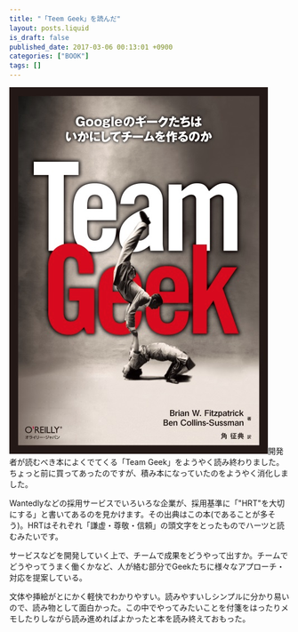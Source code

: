 ```yaml
---
title: "「Teem Geek」を読んだ"
layout: posts.liquid
is_draft: false
published_date: 2017-03-06 00:13:01 +0900
categories: ["BOOK"]
tags: []
---
```


 ![](/public/images/2017/09/a9aa6-1nilu-4lecyar_8wbjizfaa.png)開発者が読むべき本によくでてくる「Team Geek」をようやく読み終わりました。ちょっと前に買ってあったのですが、積み本になっていたのをようやく消化しました。

Wantedlyなどの採用サービスでいろいろな企業が、採用基準に「"HRT"を大切にする」と書いてあるのを見かけます。その出典はこの本(であることが多そう)。HRTはそれぞれ「謙虚・尊敬・信頼」の頭文字をとったものでハーツと読むみたいです。

サービスなどを開発していく上で、チームで成果をどうやって出すか。チームでどうやってうまく働くかなど、人が絡む部分でGeekたちに様々なアプローチ・対応を提案している。

文体や挿絵がとにかく軽快でわかりやすい。読みやすいしシンプルに分かり易いので、読み物として面白かった。この中でやってみたいことを付箋をはったりメモしたりしながら読み進めればよかったと本を読み終えておもった。


